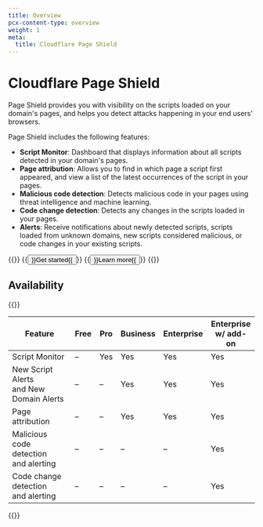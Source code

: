 ```yaml
---
title: Overview
pcx-content-type: overview
weight: 1
meta:
  title: Cloudflare Page Shield
---
```


# Cloudflare Page Shield

Page Shield provides you with visibility on the scripts loaded on your domain's pages, and helps you detect attacks happening in your end users' browsers.

Page Shield includes the following features:

*   **Script Monitor**: Dashboard that displays information about all scripts detected in your domain's pages.
*   **Page attribution**: Allows you to find in which page a script first appeared, and view a list of the latest occurrences of the script in your pages.
*   **Malicious code detection**: Detects malicious code in your pages using threat intelligence and machine learning.
*   **Code change detection**: Detects any changes in the scripts loaded in your pages.
*   **Alerts**: Receive notifications about newly detected scripts, scripts loaded from unknown domains, new scripts considered malicious, or code changes in your existing scripts.

{{<button-group>}}
  {{<button type="primary" href="/page-shield/get-started">}}Get started{{</button>}}
  {{<button type="secondary" href="/page-shield/about">}}Learn more{{</button>}}
{{</button-group>}}

## Availability

{{<table-wrap>}}

Feature | Free | Pro | Business | Enterprise | Enterprise<br/> w/ add-on
--------|------|-----|----------|------------|----------------------------
Script Monitor                               | –   | Yes | Yes | Yes | Yes
New Script Alerts<br/> and New Domain Alerts | –   | –   | Yes | Yes | Yes
Page attribution                             | –   | –   | Yes | Yes | Yes
Malicious code detection<br/> and alerting   | –   | –   | –   | –   | Yes
Code change detection<br/> and alerting      | –   | –   | –   | –   | Yes

{{</table-wrap>}}
